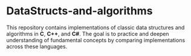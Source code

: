# DataStructs-and-algorithms
This repository contains implementations of classic data structures and algorithms in **C**, **C++**, and **C#**. The goal is to practice and deepen understanding of fundamental concepts by comparing implementations across these languages.
